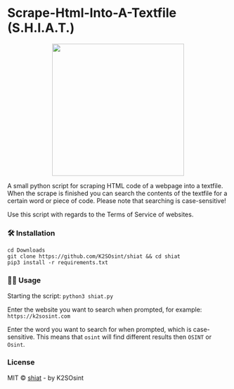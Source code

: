 # Scrape-Html-Into-A-Textfile (S.H.I.A.T.)

<p align="center">
<img src="https://k2sosint.com/images/ShiPo1.png" width="300">
</p>

A small python script for scraping HTML code of a webpage into a textfile.
When the scrape is finished you can search the contents of the textfile for a certain word or piece of code.
Please note that searching is case-sensitive!

Use this script with regards to the Terms of Service of websites.

### 🛠️ Installation

```
cd Downloads
git clone https://github.com/K2SOsint/shiat && cd shiat
pip3 install -r requirements.txt
```
### 👨‍💻 Usage
Starting the script: ```python3 shiat.py```

Enter the website you want to search when prompted, for example: ```https://k2sosint.com```

Enter the word you want to search for when prompted, which is case-sensitive.
This means that ```osint``` will find different results then ```OSINT``` or ```Osint```.

### License

MIT © [shiat](https://github.com/k2sosint/shiat) - by K2SOsint
